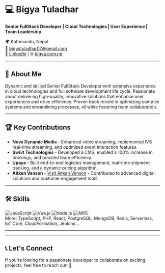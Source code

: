 # 💻 Bigya Tuladhar  
**Senior FullStack Developer | Cloud Technologies | User Experience | Team Leadership**

🌍 Kathmandu, Nepal  
📧 bigyatuladhar07@gmail.com  
🔗 [LinkedIn](https://www.linkedin.com/in/bigya-tuladhar/) | 🌐 [bigya.com.np](https://bigya.com.np)

---

## 🚀 About Me  
Dynamic and skilled Senior FullStack Developer with extensive experience in cloud technologies and full software development life cycle. Passionate about delivering high-quality, innovative solutions that enhance user experiences and drive efficiency. Proven track record in optimizing complex systems and streamlining processes, all while fostering team collaboration.

---

## 🏆 Key Contributions  
- **Nova Dynamic Media** - Enhanced video streaming, implemented IVS real-time streaming, and optimized event interaction features.  
- **Swivt Technologies** - Developed a CMS, enabled a 100% increase in bookings, and boosted team efficiency.  
- **Upaya** - Built end-to-end logistics management, real-time shipment tracking, and a dynamic pricing algorithm.  
- **Aitken Vanson** - [Visit Aitken Vanson](https://aitkenvanson.com/) - Contributed to advanced digital solutions and customer engagement tools.

---

## 🛠️ Skills  
![JavaScript](https://img.shields.io/badge/JavaScript-F7DF1E?style=for-the-badge&logo=javascript&logoColor=black) ![Vue.js](https://img.shields.io/badge/Vue.js-4FC08D?style=for-the-badge&logo=vue.js&logoColor=white) ![Node.js](https://img.shields.io/badge/Node.js-339933?style=for-the-badge&logo=nodedotjs&logoColor=white) ![AWS](https://img.shields.io/badge/AWS-232F3E?style=for-the-badge&logo=amazon-aws&logoColor=white)  
More: TypeScript, PHP, React, PostgreSQL, MongoDB, Redis, Serverless, IoT Core, CloudFormation, Jenkins...

---

<!-- ## 📈 GitHub Stats  

![Bigya's GitHub Stats](https://github-readme-stats.vercel.app/api?username=HazeBigya&show_icons=true&theme=radical)
-->

---

## 📞 Let's Connect  
If you're looking for a passionate developer to collaborate on exciting projects, feel free to reach out! 🚀
